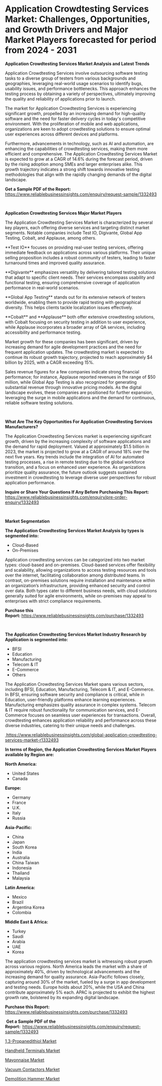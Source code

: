 <p><h1>Application Crowdtesting Services Market: Challenges, Opportunities, and Growth Drivers and Major Market Players forecasted for period from 2024 - 2031</h1></p><p><strong>Application Crowdtesting Services Market Analysis and Latest Trends</strong></p>
<p><p>Application Crowdtesting Services involve outsourcing software testing tasks to a diverse group of testers from various backgrounds and geographies, leveraging real-world usage scenarios to identify bugs, usability issues, and performance bottlenecks. This approach enhances the testing process by obtaining a variety of perspectives, ultimately improving the quality and reliability of applications prior to launch.</p><p>The market for Application Crowdtesting Services is experiencing significant growth, propelled by an increasing demand for high-quality software and the need for faster delivery cycles in today's competitive environment. With the proliferation of mobile and web applications, organizations are keen to adopt crowdtesting solutions to ensure optimal user experiences across different devices and platforms. </p><p>Furthermore, advancements in technology, such as AI and automation, are enhancing the capabilities of crowdtesting services, making them more efficient and comprehensive. The Application Crowdtesting Services Market is expected to grow at a CAGR of 14.6% during the forecast period, driven by the rising adoption among SMEs and larger enterprises alike. This growth trajectory indicates a strong shift towards innovative testing methodologies that align with the rapidly changing demands of the digital landscape.</p></p>
<p><strong>Get a Sample PDF of the Report:&nbsp;</strong> <a href="https://www.reliablebusinessinsights.com/enquiry/request-sample/1332493?utm_campaign=63&utm_medium=2&utm_source=Github&utm_content=ia&utm_term=18112024&utm_id=application-crowdtesting-services">https://www.reliablebusinessinsights.com/enquiry/request-sample/1332493</a></p>
<p>&nbsp;</p>
<p><strong>Application Crowdtesting Services Major Market Players</strong></p>
<p><p>The Application Crowdtesting Services Market is characterized by several key players, each offering diverse services and targeting distinct market segments. Notable companies include Test IO, Digivante, Global App Testing, Cobalt, and Applause, among others.</p><p>**Test IO** focuses on providing real-user testing services, offering immediate feedback on applications across various platforms. Their unique selling proposition includes a robust community of testers, leading to faster turnaround times and improved quality assurance.</p><p>**Digivante** emphasizes versatility by delivering tailored testing solutions that adapt to specific client needs. Their services encompass usability and functional testing, ensuring comprehensive coverage of application performance in real-world scenarios. </p><p>**Global App Testing** stands out for its extensive network of testers worldwide, enabling them to provide rapid testing with geographical diversity. This helps clients tackle localization issues effectively.</p><p>**Cobalt** and **Applause** both offer extensive crowdtesting solutions, with Cobalt focusing on security testing in addition to user experience, while Applause incorporates a broader array of QA services, including accessibility and performance testing.</p><p>Market growth for these companies has been significant, driven by increasing demand for agile development practices and the need for frequent application updates. The crowdtesting market is expected to continue its robust growth trajectory, projected to reach approximately $4 billion by 2025, with a CAGR exceeding 15%.</p><p>Sales revenue figures for a few companies indicate strong financial performance; for instance, Applause reported revenues in the range of $50 million, while Global App Testing is also recognized for generating substantial revenue through innovative pricing models. As the digital landscape evolves, these companies are positioned for further expansion, leveraging the surge in mobile applications and the demand for continuous, reliable software testing solutions.</p></p>
<p>&nbsp;</p>
<p><strong>What Are The Key Opportunities For Application Crowdtesting Services Manufacturers?</strong></p>
<p><p>The Application Crowdtesting Services market is experiencing significant growth, driven by the increasing complexity of software applications and the demand for rapid deployment. Valued at approximately $1.5 billion in 2023, the market is projected to grow at a CAGR of around 18% over the next five years. Key trends include the integration of AI for automated testing processes, a rise in remote testing due to the global workforce transition, and a focus on enhanced user experience. As organizations prioritize quality assurance, the future outlook suggests sustained investment in crowdtesting to leverage diverse user perspectives for robust application performance.</p></p>
<p><strong>Inquire or Share Your Questions If Any Before Purchasing This Report:</strong> <a href="https://www.reliablebusinessinsights.com/enquiry/pre-order-enquiry/1332493?utm_campaign=63&utm_medium=2&utm_source=Github&utm_content=ia&utm_term=18112024&utm_id=application-crowdtesting-services">https://www.reliablebusinessinsights.com/enquiry/pre-order-enquiry/1332493</a></p>
<p>&nbsp;</p>
<p><strong>Market Segmentation</strong></p>
<p><strong>The Application Crowdtesting Services Market Analysis by types is segmented into:</strong></p>
<p><ul><li>Cloud-Based</li><li>On-Premises</li></ul></p>
<p><p>Application crowdtesting services can be categorized into two market types: cloud-based and on-premises. Cloud-based services offer flexibility and scalability, allowing organizations to access testing resources and tools over the internet, facilitating collaboration among distributed teams. In contrast, on-premises solutions require installation and maintenance within an organization’s infrastructure, providing enhanced security and control over data. Both types cater to different business needs, with cloud solutions generally suited for agile environments, while on-premises may appeal to enterprises with strict compliance requirements.</p></p>
<p><strong>Purchase this Report:&nbsp;</strong><a href="https://www.reliablebusinessinsights.com/purchase/1332493?utm_campaign=63&utm_medium=2&utm_source=Github&utm_content=ia&utm_term=18112024&utm_id=application-crowdtesting-services">https://www.reliablebusinessinsights.com/purchase/1332493</a></p>
<p>&nbsp;</p>
<p><strong>The Application Crowdtesting Services Market Industry Research by Application is segmented into:</strong></p>
<p><ul><li>BFSI</li><li>Education</li><li>Manufacturing</li><li>Telecom & IT</li><li>E-Commerce</li><li>Others</li></ul></p>
<p><p>The Application Crowdtesting Services Market spans various sectors, including BFSI, Education, Manufacturing, Telecom & IT, and E-Commerce. In BFSI, ensuring software security and compliance is critical, while in Education, user-friendly platforms enhance learning experiences. Manufacturing emphasizes quality assurance in complex systems. Telecom & IT require robust functionality for communication services, and E-Commerce focuses on seamless user experiences for transactions. Overall, crowdtesting enhances application reliability and performance across these diverse industries, catering to their unique needs and challenges.</p></p>
<p><a href="https://www.reliablebusinessinsights.com/global-application-crowdtesting-services-market-r1332493?utm_campaign=63&utm_medium=2&utm_source=Github&utm_content=ia&utm_term=18112024&utm_id=application-crowdtesting-services">&nbsp;https://www.reliablebusinessinsights.com/global-application-crowdtesting-services-market-r1332493</a></p>
<p><strong>In terms of Region, the Application Crowdtesting Services Market Players available by Region are:</strong></p>
<p>
    <p> <strong> North America: </strong>
        <ul>
            <li>United States</li>
            <li>Canada</li>
        </ul>
        </p> 
    <p> <strong> Europe: </strong>
        <ul>
            <li>Germany</li>
            <li>France</li>
            <li>U.K.</li>
            <li>Italy</li>
            <li>Russia</li>
        </ul>
        </p> 
    <p> <strong> Asia-Pacific: </strong>
        <ul>
            <li>China</li>
            <li>Japan</li>
            <li>South Korea</li>
            <li>India</li>
            <li>Australia</li>
            <li>China Taiwan</li>
            <li>Indonesia</li>
            <li>Thailand</li>
            <li>Malaysia</li>
        </ul>
        </p> 
    <p> <strong> Latin America: </strong>
        <ul>
            <li>Mexico</li>
            <li>Brazil</li>
            <li>Argentina Korea</li>
            <li>Colombia</li>
        </ul>
        </p> 
    <p> <strong> Middle East & Africa: </strong>
        <ul>
            <li>Turkey</li>
            <li>Saudi</li>
            <li>Arabia</li>
            <li>UAE</li>
            <li>Korea</li>
        </ul>
    </p>
    </p>
<p><p>The application crowdtesting services market is witnessing robust growth across various regions. North America leads the market with a share of approximately 40%, driven by technological advancements and the increasing demand for quality assurance. Asia-Pacific follows closely, capturing around 30% of the market, fueled by a surge in app development and testing needs. Europe holds about 20%, while the USA and China contribute approximately 5% each. APAC is projected to exhibit the highest growth rate, bolstered by its expanding digital landscape.</p></p>
<p><strong>Purchase this Report: </strong><a href="https://www.reliablebusinessinsights.com/purchase/1332493?utm_campaign=63&utm_medium=2&utm_source=Github&utm_content=ia&utm_term=18112024&utm_id=application-crowdtesting-services">https://www.reliablebusinessinsights.com/purchase/1332493</a></p>
<p>&nbsp;<strong>Get a Sample PDF of the Report:&nbsp;&nbsp;</strong><a href="https://www.reliablebusinessinsights.com/enquiry/request-sample/1332493?utm_campaign=63&utm_medium=2&utm_source=Github&utm_content=ia&utm_term=18112024&utm_id=application-crowdtesting-services">https://www.reliablebusinessinsights.com/enquiry/request-sample/1332493</a></p>
<p><strong></strong></p>
<p><p><a href="https://github.com/JubayerMia832/Market-Research-Report-List-1/blob/main/13-propanedithiol-market.md?utm_campaign=63&utm_medium=2&utm_source=Github&utm_content=ia&utm_term=18112024&utm_id=application-crowdtesting-services">1,3-Propanedithiol Market</a></p><p><a href="https://www.linkedin.com/pulse/handheld-terminals-spectrum-usage-patterns-sector-evolution-zpmoe?utm_campaign=63&utm_medium=2&utm_source=Github&utm_content=ia&utm_term=18112024&utm_id=application-crowdtesting-services">Handheld Terminals Market</a></p><p><a href="https://issuu.com/reportprime-2/docs/mayonnaise-market-size-2030.pptx_3e256b7f765000?utm_campaign=63&utm_medium=2&utm_source=Github&utm_content=ia&utm_term=18112024&utm_id=application-crowdtesting-services">Mayonnaise Market</a></p><p><a href="https://issuu.com/reportprime-2/docs/vacuum-contactors-market-size-2030._1bdca62469f2b0?utm_campaign=63&utm_medium=2&utm_source=Github&utm_content=ia&utm_term=18112024&utm_id=application-crowdtesting-services">Vacuum Contactors Market</a></p><p><a href="https://www.linkedin.com/pulse/demolition-hammer-market-global-regional-analysis-focus-ovwee?utm_campaign=63&utm_medium=2&utm_source=Github&utm_content=ia&utm_term=18112024&utm_id=application-crowdtesting-services">Demolition Hammer Market</a></p></p>